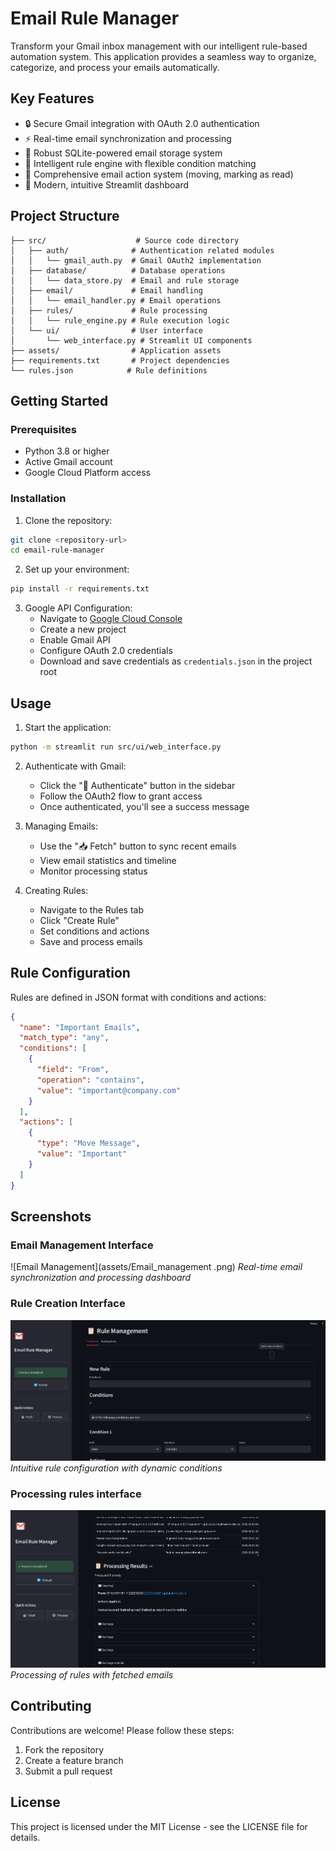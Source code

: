 # Email Rule Manager

Transform your Gmail inbox management with our intelligent rule-based automation system. This application provides a seamless way to organize, categorize, and process your emails automatically.

## Key Features

- 🔒 Secure Gmail integration with OAuth 2.0 authentication
- ⚡ Real-time email synchronization and processing
- 💾 Robust SQLite-powered email storage system
- 🧠 Intelligent rule engine with flexible condition matching
- 🔄 Comprehensive email action system (moving, marking as read)
- 🎨 Modern, intuitive Streamlit dashboard

## Project Structure

```plaintext
├── src/                    # Source code directory
│   ├── auth/              # Authentication related modules
│   │   └── gmail_auth.py  # Gmail OAuth2 implementation
│   ├── database/          # Database operations
│   │   └── data_store.py  # Email and rule storage
│   ├── email/             # Email handling
│   │   └── email_handler.py # Email operations
│   ├── rules/             # Rule processing
│   │   └── rule_engine.py # Rule execution logic
│   └── ui/                # User interface
│       └── web_interface.py # Streamlit UI components
├── assets/                # Application assets
├── requirements.txt       # Project dependencies
└── rules.json            # Rule definitions
```

## Getting Started

### Prerequisites

- Python 3.8 or higher
- Active Gmail account
- Google Cloud Platform access

### Installation

1. Clone the repository:
```bash
git clone <repository-url>
cd email-rule-manager
```

2. Set up your environment:
```bash
pip install -r requirements.txt
```

3. Google API Configuration:
   - Navigate to [Google Cloud Console](https://console.cloud.google.com/)
   - Create a new project
   - Enable Gmail API
   - Configure OAuth 2.0 credentials
   - Download and save credentials as `credentials.json` in the project root

## Usage

1. Start the application:
```bash
python -m streamlit run src/ui/web_interface.py
```

2. Authenticate with Gmail:
   - Click the "🔐 Authenticate" button in the sidebar
   - Follow the OAuth2 flow to grant access
   - Once authenticated, you'll see a success message

3. Managing Emails:
   - Use the "📥 Fetch" button to sync recent emails
   - View email statistics and timeline
   - Monitor processing status

4. Creating Rules:
   - Navigate to the Rules tab
   - Click "Create Rule"
   - Set conditions and actions
   - Save and process emails

## Rule Configuration

Rules are defined in JSON format with conditions and actions:

```json
{
  "name": "Important Emails",
  "match_type": "any",
  "conditions": [
    {
      "field": "From",
      "operation": "contains",
      "value": "important@company.com"
    }
  ],
  "actions": [
    {
      "type": "Move Message",
      "value": "Important"
    }
  ]
}
```

## Screenshots

### Email Management Interface
![Email Management](assets/Email_management .png)
*Real-time email synchronization and processing dashboard*

### Rule Creation Interface
![Rule Creation](assets\Create_rules.png)
*Intuitive rule configuration with dynamic conditions*

### Processing rules interface
![Rule Creation](assets\process_rules.png)
*Processing of rules with fetched emails*

## Contributing

Contributions are welcome! Please follow these steps:
1. Fork the repository
2. Create a feature branch
3. Submit a pull request

## License

This project is licensed under the MIT License - see the LICENSE file for details.